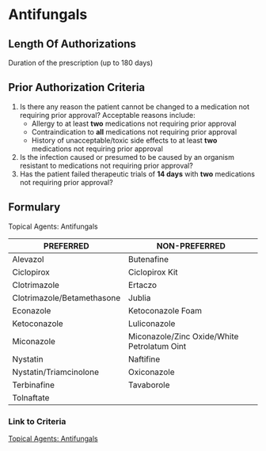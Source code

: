 # Antifungals

## Length Of Authorizations

Duration of the prescription (up to 180 days)

## Prior Authorization Criteria

1.  Is there any reason the patient cannot be changed to a medication not requiring prior approval? Acceptable reasons include:
    -   Allergy to at least **two** medications not requiring prior approval
    -   Contraindication to **all** medications not requiring prior approval
    -   History of unacceptable/toxic side effects to at least **two** medications not requiring prior approval
2.  Is the infection caused or presumed to be caused by an organism resistant to medications not requiring prior approval?
3.  Has the patient failed therapeutic trials of **14 days** with **two** medications not requiring prior approval?

## Formulary

Topical Agents: Antifungals

| PREFERRED                  | NON-PREFERRED                               |
|----------------------------|---------------------------------------------|
| Alevazol                   | Butenafine                                  |
| Ciclopirox                 | Ciclopirox Kit                              |
| Clotrimazole               | Ertaczo                                     |
| Clotrimazole/Betamethasone | Jublia                                      |
| Econazole                  | Ketoconazole Foam                           |
| Ketoconazole               | Luliconazole                                |
| Miconazole                 | Miconazole/Zinc Oxide/White Petrolatum Oint |
| Nystatin                   | Naftifine                                   |
| Nystatin/Triamcinolone     | Oxiconazole                                 |
| Terbinafine                | Tavaborole                                  |
| Tolnaftate                 |                                             |

### Link to Criteria

[Topical Agents: Antifungals](https://pharmacy.medicaid.ohio.gov/sites/default/files/20220415_UPDL_Criteria_FINAL_.pdf#page=97)
